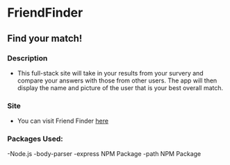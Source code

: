 # FriendFinder
## Find your match!

### Description
- This full-stack site will take in your results from your survery and compare your answers with those from other users. The app will then display the name and picture of the user that is your best overall match.

### Site
- You can visit Friend Finder [here](https://git.heroku.com/friendfinderrbunnicelli.git)


### Packages Used: 
-Node.js
-body-parser
-express NPM Package
-path NPM Package